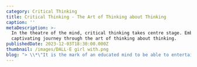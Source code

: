 ```yaml
---
category: Critical Thinking
title: Critical Thinking - The Art of Thinking about Thinking
caption: ''
metaDescription: >-
  In the theatre of the mind, critical thinking takes centre stage. Embark on a
  captivating journey through the art of thinking about thinking. 
publishedDate: 2023-12-03T18:30:00.000Z
thumbnail: /images/DALL·E girl with.png
blog: "> \\*\"It is the mark of an educated mind to be able to entertain a thought without accepting it.\" Aristotle.\_\\*\n\nIn the last 10 years, the world of education has seen a big shift. New challenges like Covid 19, have changed a lot of things that we have perceived for so long and have forced us to find new ways of doing things. However, even in this dynamic phase, certain fundamental elements of education have stood the test of time. One of those elements is [Critical Thinking](https://www.glentreeacademy.com/blogs/critical-thinking-the-art-of-thinking-about-thinking \"Critical Thinking\") Skills.\n\n**What is Critical Thinking?**\n\nCritical thinking has been called “the art of thinking about thinking” (Ruggiero, V.R., 2012) with the intent to improve one’s thinking. It is a mental process of actively and skillfully conceptualizing, applying, analysing, synthesizing, and evaluating information to form an informed opinion. In other words, critical thinking “is about being an active learner rather than a passive recipient of information.”\_\n\n**Need to develop Critical Thinking**\n\nThe core concept of critical thinking is to promote creative thinkers, decision-makers, problem-solvers, and self-sustained citizens. This is the need of the day as well! On the other hand, the National Education Policy (NEP) 2020 also emphasizes the development of 21st-century skills. The most important 21st-century skills can be identified as 4C’s – Critical thinking, Creativity, Collaboration, Communication, and Usability. Only through developing critical thinking, can we move towards liberal education which focuses on training every individual how to think rather than what to think.\n\n**The process involved in developing Critical Thinking.**\n\nCritical thinking and problem-solving are the two faces of a coin. During problem-solving, the students are exposed to various steps and strategies that enable a child to think critically. The important steps are as follows:\n\n![Critical thinking Glentree Academy, Sarjapur](/images/criticalthinking_1.png \"Critical thinking Steps\")\n\nCritical Thinking skills strengthen and mould an individual to build a strong personality.\_\n\nIt involves improvising the following skills -\_\n\n1\\. Problem solving - ability to solve complex problems\n\n2\\. Decision-making – the ability to make the right decision based on facts and strong reasons,\n\n3\\. Analytical skills – the ability to analyse data to draw conclusions from the observations made\n\n4\\. Reasoning skills – ability to analyse, evaluate and synthesise\n\n5\\. Evaluating skills – the ability to judge the quality of arguments and the credibility of speakers and writers\n\n**5** **Simple ways to foster critical thinking in your child at home**\n\nOne must\_understand the importance of critical thinking and how it entails analytical skills as well before you actually foster critical thinking skills in your child. Give examples and make them realise that without making a diagnosis, and collecting data and evidence to prove the diseases doctors won’t be able to give solutions for a problem. The same goes with a judge or a lawyer. So, for any matter there should be a deeper understanding of the concepts and a set of skills, then one will be in a better position to find out the solution. As a parent, what is your role? How will you help your child to develop critical thinking skills?\_\n\nA few important tips are as follows\n\n**1. Ask open-ended questions -** Value their thoughts and allow the child to respond without any restrictions. If the child comes up with the wrong answer, guide them to attempt the questions again.\n\n\\*\\**For example: Inadequate food consumption is the reason for poor development in some countries.*\n\nHow far do you agree with the statement? Justify your answer\n\nKey factor: Inadequate food consumption (it means there’s a food shortage hence leading to malnutrition and starvation)\n\nIssue: poor development in some countries\n\nPerspectives to discuss/ different solutions: Other reasons to be considered Overconsumption also leads to obesity and affects the development of a body.\n\nSome students may also come up with an increase in population that leads to inadequate food supply to the citizens and leads to poor development in some countries.\n\n2\\*\\*. Allow the child to connect different ideas and examine relationships between them\\*\\*\n\nFor example, how do lifestyle and eating habits affect our health?\n\n3\\*\\*. Examine different points of view.\\*\\*\n\nFor example, why is the circuit not working?\n\nCheck whether the problem is with the power supply, wires, switch or bulb.\n\n4\\. **Challenge them to come up with different solutions or to be creative**\n\nGive some materials and ask them to come up with some models in science or give a topic and ask them to give a creative catchy slogan or caption to it. Ask them to find out a creative solution.\n\n5\\*\\*. Group discussion/Teamwork\\*\\*\n\nAllow your kids to work with friends or siblings in teams, this helps in collaborative learning. This also helps the child to respect each one's thoughts and perspectives.\n\n**Implementation of Critical Thinking in Learning for Life (LFL) Curriculum at Glentree Academy.**\n\n1. One of the important aspects of our Glentree [schools](https://www.glentreeacademy.com/ \"Schools\") is to provide a well-planned and progressive curriculum. Science is any system of knowledge that is concerned with the physical world and its phenomena and that entails unbiased observations and systematic experimentation. As the definition of science touches all the steps of critical thinking, there are a lot of scopes to develop it during science classes. All the lesson plans, projects, and Glennovator Science Kit Activities follow various approaches such as problem-solving, inquiry-based learning, etc. These approaches are child-centred and provide a platform to understand the concepts scientifically. Students are exposed to various challenges and activities are done to spark their curiosity. Asking questions, experimenting with the outcomes, and exploring the possibilities are the paths that are followed in designing every lesson plan to enhance the critical thinking skills of every child.\n\n#### Conclusion\n\nCritical thinking skills cannot develop in a day or two. It is an ongoing process. Let the school and parents join hands and work as a team to ensure that the upcoming generation is curious, open-minded, critical thinkers, analytical, reflective, and decisive. After all, those are the traits of a confident individual, isn’t it?\n"
---
```


